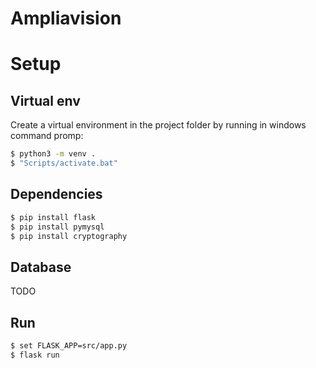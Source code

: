 # Ampliavision

# Setup
## Virtual env
Create a virtual environment in the project folder by running in windows command promp:
```sh
$ python3 -m venv .
$ "Scripts/activate.bat"
```
## Dependencies
```sh
$ pip install flask
$ pip install pymysql
$ pip install cryptography
```
## Database
TODO

## Run
```sh
$ set FLASK_APP=src/app.py
$ flask run
```



